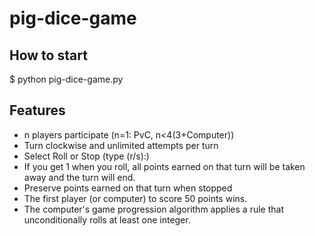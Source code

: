 # pig-dice-game


## How to start
$ python pig-dice-game.py

## Features
 - n players participate (n=1: PvC, n<4(3+Computer))
 - Turn clockwise and unlimited attempts per turn
 - Select Roll or Stop (type (r/s):)
 - If you get 1 when you roll, all points earned on that turn will be taken away and the turn will end.
 - Preserve points earned on that turn when stopped
 - The first player (or computer) to score 50 points wins.
 - The computer's game progression algorithm applies a rule that unconditionally rolls at least one integer.
